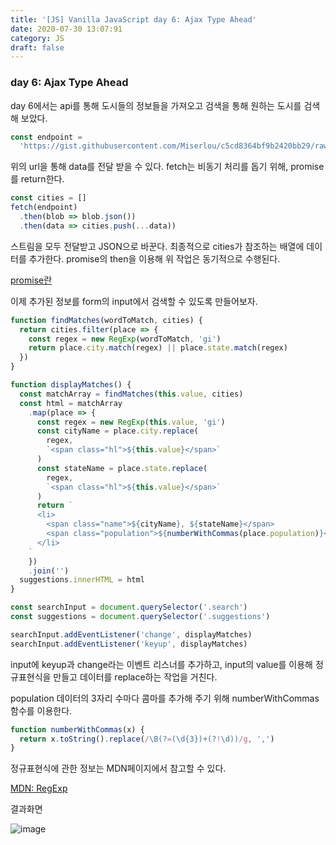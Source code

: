 ```yaml
---
title: '[JS] Vanilla JavaScript day 6: Ajax Type Ahead'
date: 2020-07-30 13:07:91
category: JS
draft: false
---
```


### day 6: Ajax Type Ahead

day 6에서는 api를 통해 도시들의 정보들을 가져오고 검색을 통해 원하는 도시를 검색해 보았다.

```js
const endpoint =
  'https://gist.githubusercontent.com/Miserlou/c5cd8364bf9b2420bb29/raw/2bf258763cdddd704f8ffd3ea9a3e81d25e2c6f6/cities.json'
```

위의 url을 통해 data를 전달 받을 수 있다.
fetch는 비동기 처리를 돕기 위해, promise를 return한다.

```js
const cities = []
fetch(endpoint)
  .then(blob => blob.json())
  .then(data => cities.push(...data))
```

스트림을 모두 전달받고 JSON으로 바꾼다. 최종적으로 cities가 참조하는 배열에 데이터를 추가한다.
promise의 then을 이용해 위 작업은 동기적으로 수행된다.

[promise란](https://seojihwan.github.io/JS/2020-07-29-Promise/)

이제 추가된 정보를 form의 input에서 검색할 수 있도록 만들어보자.

```js
function findMatches(wordToMatch, cities) {
  return cities.filter(place => {
    const regex = new RegExp(wordToMatch, 'gi')
    return place.city.match(regex) || place.state.match(regex)
  })
}

function displayMatches() {
  const matchArray = findMatches(this.value, cities)
  const html = matchArray
    .map(place => {
      const regex = new RegExp(this.value, 'gi')
      const cityName = place.city.replace(
        regex,
        `<span class="hl">${this.value}</span>`
      )
      const stateName = place.state.replace(
        regex,
        `<span class="hl">${this.value}</span>`
      )
      return `
      <li>
        <span class="name">${cityName}, ${stateName}</span>
        <span class="population">${numberWithCommas(place.population)}</span>
      </li>
    `
    })
    .join('')
  suggestions.innerHTML = html
}

const searchInput = document.querySelector('.search')
const suggestions = document.querySelector('.suggestions')

searchInput.addEventListener('change', displayMatches)
searchInput.addEventListener('keyup', displayMatches)
```

input에 keyup과 change라는 이벤트 리스너를 추가하고, input의 value를 이용해
정규표현식을 만들고 데이터를 replace하는 작업을 거친다.

population 데이터의 3자리 수마다 콤마를 추가해 주기 위해 numberWithCommas 함수를 이용한다.

```js
function numberWithCommas(x) {
  return x.toString().replace(/\B(?=(\d{3})+(?!\d))/g, ',')
}
```

정규표현식에 관한 정보는 MDN페이지에서 참고할 수 있다.

[MDN: RegExp](https://developer.mozilla.org/en-US/docs/Web/JavaScript/Reference/Global_Objects/RegExp)

결과화면

![image](/image/day6.gif)
